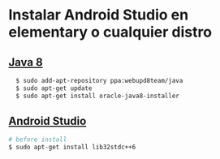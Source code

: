 # Instalar Android Studio en elementary o cualquier distro

## [Java 8](http://zonaelementaryos.com/2015/09/02/instalar-java-8-en-elementary-os/)

```sh
  $ sudo add-apt-repository ppa:webupd8team/java           
  $ sudo apt-get update                  
  $ sudo apt-get install oracle-java8-installer                          
```

## [Android Studio](https://juanpc617.wordpress.com/2015/03/02/instalar-android-studio-en-elementary-os-luna/)

```sh
# before install
$ sudo apt-get install lib32stdc++6
```


